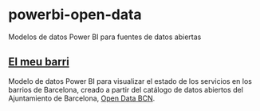 # powerbi-open-data
Modelos de datos Power BI para fuentes de datos abiertas

## [El meu barri](el-meu-barri)
Modelo de datos Power BI para visualizar el estado de los servicios en los barrios de Barcelona, creado a partir del catálogo de datos abiertos del Ajuntamiento de Barcelona, [Open Data BCN](http://opendata-ajuntament.barcelona.cat).